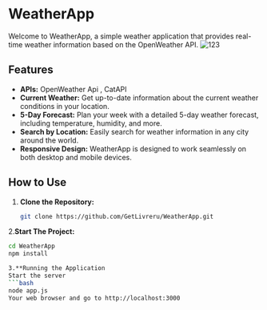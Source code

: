  # WeatherApp

Welcome to WeatherApp, a simple weather application that provides real-time weather information based on the OpenWeather API.
![123](https://github.com/GetLivreru/WeatherApp/assets/110306539/ea0d5233-76f9-426e-a92c-8f17a99ddd63)


## Features
- **APIs:** OpenWeather Api , CatAPI
- **Current Weather:** Get up-to-date information about the current weather conditions in your location.
- **5-Day Forecast:** Plan your week with a detailed 5-day weather forecast, including temperature, humidity, and more.
- **Search by Location:** Easily search for weather information in any city around the world.
- **Responsive Design:** WeatherApp is designed to work seamlessly on both desktop and mobile devices.

## How to Use

1. **Clone the Repository:**
   ```bash
   git clone https://github.com/GetLivreru/WeatherApp.git
2.**Start The Project:**
   ```bash
cd WeatherApp
npm install

3.**Running the Application
Start the server
```bash
node app.js
Your web browser and go to http://localhost:3000
 
